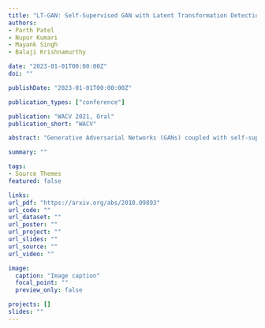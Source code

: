 ```yaml
---
title: "LT-GAN: Self-Supervised GAN with Latent Transformation Detection"
authors:
- Parth Patel
- Nupur Kumari
- Mayank Singh
- Balaji Krishnamurthy

date: "2023-01-01T00:00:00Z"
doi: ""

publishDate: "2023-01-01T00:00:00Z"

publication_types: ["conference"]

publication: "WACV 2021, Oral"
publication_short: "WACV"

abstract: "Generative Adversarial Networks (GANs) coupled with self-supervised tasks have shown promising results in unconditional and semi-supervised image generation. We propose a self-supervised approach (LT-GAN) to improve the generation quality and diversity of images by estimating the GAN-induced transformation (i.e. transformation induced in the generated images by perturbing the latent space of generator). Specifically, given two pairs of images where each pair comprises of a generated image and its transformed version, the self-supervision task aims to identify whether the latent transformation applied in the given pair is same to that of the other pair. Hence, this auxiliary loss encourages the generator to produce images that are distinguishable by the auxiliary network, which in turn promotes the synthesis of semantically consistent images with respect to latent transformations. We show the efficacy of this pretext task by improving the image generation quality in terms of FID on state-of-the-art models for both conditional and unconditional settings on CIFAR-10, CelebA-HQ and ImageNet datasets. Moreover, we empirically show that LT-GAN helps in improving controlled image editing for CelebA-HQ and ImageNet over baseline models. We experimentally demonstrate that our proposed LT self-supervision task can be effectively combined with other state-of-the-art training techniques for added benefits. Consequently, we show that our approach achieves the new state-of-the-art FID score of 9.8 on conditional CIFAR-10 image generation."

summary: ""

tags:
- Source Themes
featured: false

links:
url_pdf: "https://arxiv.org/abs/2010.09893"
url_code: ""
url_dataset: ""
url_poster: ""
url_project: ""
url_slides: ""
url_source: ""
url_video: ""

image:
  caption: "Image caption"
  focal_point: ""
  preview_only: false

projects: []
slides: ""
---
```

